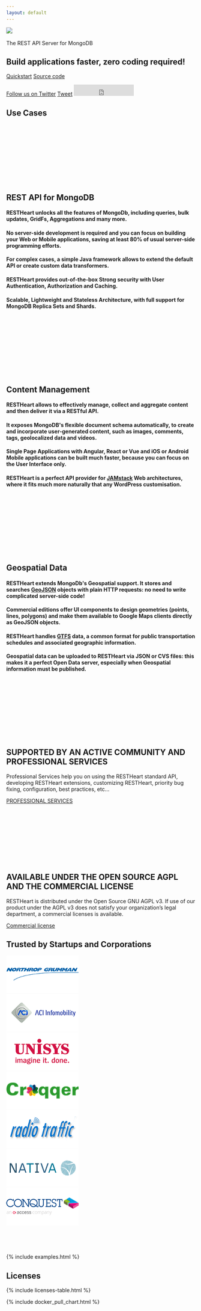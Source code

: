 ```yaml
---
layout: default 
---
```

<section id="top">
    <div class="container text-center header">
        <img src="{{ 'images/rh_logo_vert.png' | prepend: site.baseurl }}" class="img-responsive" width="256">
        <p class="header__desc">The REST API Server for MongoDB</p>
        <h2 class="header__title">Build applications faster, zero coding required!</h2>
        <a href="/learn/tutorial" class="btn btn-md">Quickstart</a>
        <a href="https://github.com/SoftInstigate/restheart/" class="btn btn-md">Source code</a>
        <p>
            <a href="https://twitter.com/softinstigate" class="twitter-follow-button" data-show-count="false" data-size="large" data-show-screen-name="false">Follow us on Twitter</a>
            <a href="https://twitter.com/share" class="twitter-share-button" data-text="Check out RESTHeart, the open source REST API Server for MongoDB" data-via="softinstigate" data-size="large" data-related="softinstigate" data-hashtags="RESTHeart">Tweet</a>
            <iframe src="https://ghbtns.com/github-btn.html?user=softinstigate&repo=restheart&type=star&count=true&size=large" frameborder="0" scrolling="0" width="160" height="30"></iframe>
        </p>
    </div>
</section>

<section id="usecases" class="slice bg-light">
    <div class="container-fluid">
        <h1 class="text-center">Use Cases</h1>
    </div>
    <div class="container-fluid slice__features">
        <div class="row">
            <article class="col-lg-4">
                <section class="newsText">
                    <div class="newsText__icon">
                        <svg><use xlink:href=" /images/sprite.svg#mongodb" /></svg>
                    </div>
                    <h2>REST API for MongoDB</h2>
                    <h4>RESTHeart unlocks <strong>all the features</strong> of MongoDb, including queries, bulk updates, GridFs, Aggregations and many more.</h4>
                    <h4>
                        <strong>No server-side development</strong> is required and you can focus on building your <strong>Web</strong> or <strong>Mobile</strong> applications, saving at least <strong>80%</strong> of usual server-side programming efforts.
                    </h4>
                    <h4>
                        For complex cases, a simple <strong>Java</strong> framework allows to <strong> extend the default API</strong> or create <strong>custom data transformers</strong>.
                    </h4>
                    <h4>
                        RESTHeart provides out-of-the-box <strong>Strong security</strong> with <strong>User Authentication</strong>, <strong>Authorization</strong> and <strong>Caching</strong>.
                    </h4>
                    <h4>
                        <strong>Scalable</strong>, <strong>Lightweight</strong> and
                        <strong>Stateless</strong> Architecture, with full support for MongoDB
                        <strong>Replica Sets</strong> and <strong>Shards</strong>.
                    </h4>
                </section>
            </article>
            <article class="col-lg-4">
                <section class="newsText">
                    <div class="newsText__icon">
                        <svg><use xlink:href="/images/sprite.svg#feather" /></svg>
                    </div>
                    <h2>Content Management</h2>
                    <h4>
                    RESTHeart allows to effectively <strong>manage</strong>, <strong>collect</strong> and <strong>aggregate content</strong> and then deliver it via a <strong>RESTful API</strong>.
                    </h4>
                    <h4>
                    It exposes MongoDB's <strong>flexible document schema</strong> automatically, to create and incorporate user-generated content, such as <strong>images</strong>, <strong>comments</strong>,  <strong>tags</strong>, <strong>geolocalized data</strong> and <strong>videos</strong>.</h4>
                    <h4>
                    Single Page Applications with <strong>Angular</strong>, <strong>React</strong> or <strong>Vue</strong> and <strong>iOS</strong> or <strong>Android</strong> Mobile applications can be built much faster, because you can focus on the User Interface only.
                    </h4>
                    <h4>
                    RESTHeart is a perfect <strong>API provider for <a href="https://jamstack.org">JAMstack</a></strong> Web architectures, where it fits much more naturally that any WordPress customisation.
                    </h4>
                </section>
            </article>
            <article class="col-lg-4">
                <section class="newsText">
                    <div class="newsText__icon">
                        <svg><use xlink:href="/images/sprite.svg#plane" /></svg>
                    </div>
                    <h2>Geospatial Data</h2>
                    <h4>
                    RESTHeart extends <strong>MongoDb's Geospatial support</strong>. It stores and searches <a href="https://en.wikipedia.org/wiki/GeoJSON"><strong>GeoJSON</strong></a> objects with <strong>plain HTTP requests</strong>: no need to write complicated server-side code!
                    </h4>
                    <h4>
                    Commercial editions offer <strong>UI components</strong> to <strong>design geometries</strong> (points, lines, polygons) and make them available to <strong>Google Maps</strong> clients directly as GeoJSON objects.
                    </h4>
                    <h4>
                    RESTHeart handles <a href="https://developers.google.com/transit/gtfs/"><strong>GTFS</strong></a> data, a common format for <strong>public transportation schedules</strong> and associated geographic information.
                    </h4>
                    <h4>
                    Geospatial data can be uploaded to RESTHeart via JSON or <strong>CVS files</strong>: this makes it a perfect <strong>Open Data server</strong>, especially when Geospatial information must be published.</h4>
                </section>
            </article>
        </div>
    </div>
</section>

<section id="call-to-action" class="call-to-action">
    <div class="container">
        <div class="row">
            <div class="col-md-6 mb-5 call-to-action__item call-to-action__first">
                <svg class="call-to-action__icon"><use xlink:href="/images/sprite.svg#lamp" /></svg>
                <h2 class="call-to-action__title">SUPPORTED BY AN ACTIVE COMMUNITY AND PROFESSIONAL SERVICES</h2>
                <p class="call-to-action__desc">Professional Services help you on using the RESTHeart standard API, developing RESTHeart extensions, customizing RESTHeart, priority bug fixing, configuration, best practices, etc...</p>
                <a class="btn btn-o" href="/services">PROFESSIONAL SERVICES</a>
            </div>
            <div class="col-md-6 mb-5 call-to-action__item call-to-action__second">
                <svg class="call-to-action__icon"><use xlink:href="/images/sprite.svg#thumb" /></svg>
                <h2 class="call-to-action__title">AVAILABLE UNDER THE OPEN SOURCE AGPL AND THE COMMERCIAL LICENSE</h2>
                <p class="call-to-action__desc">RESTHeart is distributed under the Open Source GNU AGPL v3. If use of our product under the AGPL v3 does not satisfy your organization’s legal department, a commercial licenses is available.</p>
                <a class="btn btn-o-white" href="/license">Commercial license</a>
            </div>
        </div>
        <div class="row">
            <div id="customers" class="container-fluid my-2">
                <h2 class="text-center">
                    Trusted by Startups and Corporations
                </h2>
                <div class="customer-logos">
                    <div class="slide my-2"><img src="/images/customers/ng-logo.png"></div>
                    <div class="slide my-2"><img src="/images/customers/aci-infomobility.png"></div>
                    <div class="slide my-2"><img src="/images/customers/unisys.png"></div>
                    <div class="slide my-2"><img src="/images/customers/croqqer-logo.png"></div>
                    <div class="slide my-2"><img src="/images/customers/radiotraffic.png"></div>
                    <div class="slide my-2"><img src="/images/customers/nativa.png"></div>
                    <div class="slide my-2"><img src="/images/customers/conquest.png"></div>
                </div>
            </div>
        </div>
    </div>
</section>

<section id="examples" class="bg-white">
    <div class="container-fluid">
        <h1>&nbsp;</h1>
    </div>
{% include examples.html %}
</section>

<section id="licenses">
    <div class="container mt-1 mb-5">
        <h1 class="text-center">Licenses</h1>
        {% include licenses-table.html %}
    </div>
</section>

<section class="chart" id="chart">

{% include docker_pull_chart.html %}

</section>